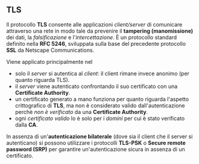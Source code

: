 ## TLS

Il protocollo __TLS__ consente alle applicazioni _client/server_ di comunicare attraverso una rete in modo tale da prevenire il __tampering (manomissione)__ dei dati, la _falsificazione_ e l'_intercettazione_. È un protocollo standard definito nella __RFC 5246__, sviluppata sulla base del precedente protocollo __SSL__ da Netscape Communications.

Viene applicato principalmente nel 

- solo il _server_ si autentica al _client_: il client rimane invece anonimo (per quanto riguarda TLS).
- il _server_ viene autenticato confrontando il suo certificato con una __Certificate Authority__.
- un certificato generato a mano funziona per quanto riguarda l'aspetto crittografico di __TLS__, ma non è considerato valido dall'autenticazione perchè _non è verificato_ da una __Certificate Authority__.
- ogni _certificato valido_ lo è solo per i _domini_ per cui è stato verificato dalla __CA__.

In assenza di un'__autenticazione bilaterale__ (dove sia il client che il server si autenticano) si possono utilizzare i protocolli __TLS-PSK__ o __Secure remote password (SRP)__ per garantire un'autenticazione sicura in assenza di un certificato.
